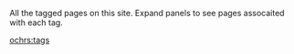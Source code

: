 All the tagged pages on this site.  Expand panels to see pages assocaited with each tag.

<ochrs:tags>